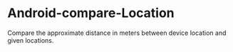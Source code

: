 # Android-compare-Location
Compare the approximate distance in meters between device location and given locations.
